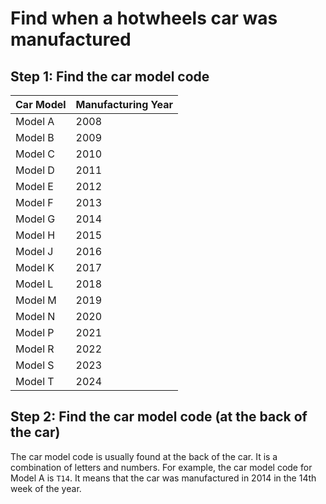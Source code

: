 # Find when a hotwheels car was manufactured

## Step 1: Find the car model code

| Car Model | Manufacturing Year |
|-----------|--------------------|
| Model A   | 2008               |
| Model B   | 2009               |
| Model C   | 2010               |
| Model D   | 2011               |
| Model E   | 2012               |
| Model F   | 2013               |
| Model G   | 2014               |
| Model H   | 2015               |
| Model J   | 2016               |
| Model K   | 2017               |
| Model L   | 2018               |
| Model M   | 2019               |
| Model N   | 2020               |
| Model P   | 2021               |
| Model R   | 2022               |
| Model S   | 2023               |
| Model T   | 2024               |

## Step 2: Find the car model code (at the back of the car)

The car model code is usually found at the back of the car. It is a combination of letters and numbers. For example, the car model code for Model A is `T14`. It means that the car was manufactured in 2014 in the 14th week of the year.
